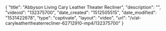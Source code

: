 {
    "title": "Abbyson Living Cary Leather Theater Recliner",
    "description": "",
    "videoid": "132375700",
    "date_created": "1512505515",
    "date_modified": "1531422678",
    "type": "captivate",
    "layout": "video",
    "url": "\/v\/al-caryleathertheaterrecliner-62712910-mp4\/132375700"
}